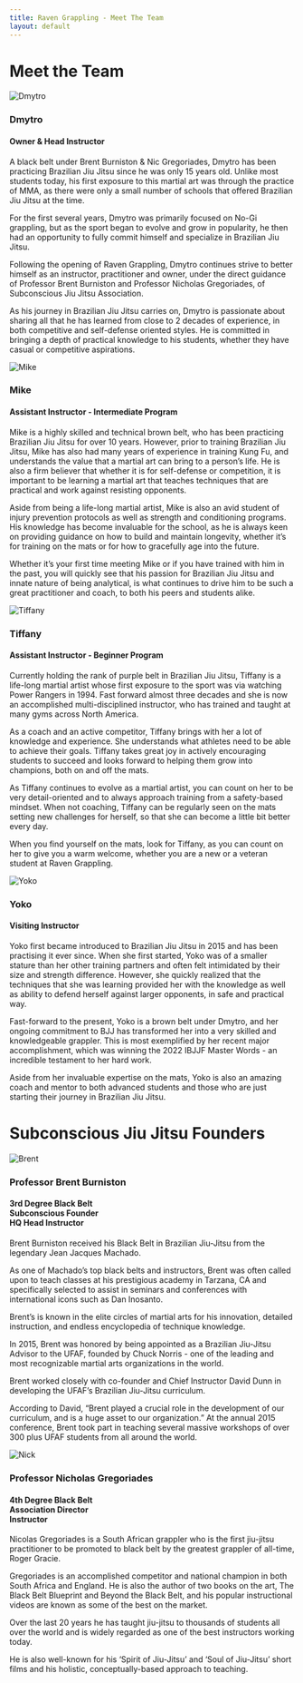 ```yaml
---
title: Raven Grappling - Meet The Team
layout: default
---
```


<div class="container py-5 px-4 p-lg-5">
  <h1>Meet the Team</h1>

  <div class="row">
    <div class="col-lg">
      <img src="/assets/images/academy/dmytro.jpg" alt="Dmytro" class="img-fluid mb-5">
    </div>
    <div class="col-lg">
      <h3 class="fw-bold">
        Dmytro
      </h3>
      <h4>
        Owner & Head Instructor
      </h4>
      <p>
        A black belt under Brent Burniston & Nic Gregoriades, Dmytro has been practicing Brazilian Jiu Jitsu since he was only 15 years old. Unlike most students today, his first exposure to this martial art was through the practice of MMA, as there were only a small number of schools that offered Brazilian Jiu Jitsu at the time.
      </p>
      <p>
        For the first several years, Dmytro was primarily focused on No-Gi grappling, but as the sport began to evolve and grow in popularity, he then had an opportunity to fully commit himself and specialize in Brazilian Jiu Jitsu.
      </p>
      <p>
        Following the opening of Raven Grappling, Dmytro continues strive to better himself as an instructor, practitioner and owner, under the direct guidance of Professor Brent Burniston and Professor Nicholas Gregoriades, of Subconscious Jiu Jitsu Association. 
      </p>
      <p>
        As his journey in Brazilian Jiu Jitsu carries on, Dmytro is passionate about sharing all that he has learned from close to 2 decades of experience, in both competitive and self-defense oriented styles. He is committed in bringing a depth of practical knowledge to his students, whether they have casual or competitive aspirations.
      </p>
    </div>
    
  <div class="row">
    <div class="col-lg">
      <img src="/assets/images/academy/mike1.jpg" alt="Mike" class="img-fluid mb-5">
    </div>
    <div class="col-lg">
      <h3 class="fw-bold">
        Mike
      </h3>
      <h4>
        Assistant Instructor - Intermediate Program
      </h4>
       <p>
         Mike is a highly skilled and technical brown belt, who has been practicing Brazilian Jiu Jitsu for over 10 years. However, prior to training Brazilian Jiu Jitsu, Mike has also had many years of experience in training Kung Fu, and understands the value that a martial art can bring to a person’s life. He is also a firm believer that whether it is for self-defense or competition, it is important to be learning a martial art that teaches techniques that are practical and work against resisting opponents. 
      </p>
      <p>
        Aside from being a life-long martial artist, Mike is also an avid student of injury prevention protocols as well as strength and conditioning programs. His knowledge has become invaluable for the school, as he is always keen on providing guidance on how to build and maintain longevity, whether it’s for training on the mats or for how to gracefully age into the future.
      </p>
      <p>Whether it’s your first time meeting Mike or if you have trained with him in the past, you will quickly see that his passion for Brazilian Jiu Jitsu and innate nature of being analytical, is what continues to drive him to be such a great practitioner and coach, to both his peers and students alike.
      </p>
    </div>  
  </div> 

  <div class="row">
    <div class="col-lg">
      <img src="/assets/images/academy/Tiffany1.jpg" alt="Tiffany" class="img-fluid mb-5">
    </div>
    <div class="col-lg">
      <h3 class="fw-bold">
        Tiffany
      </h3>
      <h4>
        Assistant Instructor - Beginner Program
      </h4>
        <p> Currently holding the rank of purple belt in Brazilian Jiu Jitsu, Tiffany is a life-long martial artist whose first exposure to the sport was via watching Power Rangers in 1994. Fast forward almost three decades and she is now an accomplished multi-disciplined instructor, who has trained and taught at many gyms across North America. 
        </p>
        <p>
          As a coach and an active competitor, Tiffany brings with her a lot of knowledge and experience. She understands what athletes need to be able to achieve their goals. Tiffany takes great joy in actively encouraging students to succeed and looks forward to helping them grow into champions, both on and off the mats.
        </p>
        <p>
           As Tiffany continues to evolve as a martial artist, you can count on her to be very detail-oriented and to always approach training from a safety-based mindset. When not coaching, Tiffany can be regularly seen on the mats setting new challenges for herself, so that she can become a little bit better every day. 
        </p
        <p>
          When you find yourself on the mats, look for Tiffany, as you can count on her to give you a warm welcome, whether you are a new or a veteran student at Raven Grappling.
        </p>
    </div>  
  </div>
    
  <div class="row">
    <div class="col-lg">
      <img src="/assets/images/academy/yoko.jpg" alt="Yoko" class="img-fluid mb-5">
    </div>
    <div class="col-lg">
      <h3 class="fw-bold">
        Yoko
      </h3>
      <h4>
        Visiting Instructor
      </h4>
      <p>
        Yoko first became introduced to Brazilian Jiu Jitsu in 2015 and has been practising it ever since. When she first started, Yoko was of a smaller stature than her other training partners and often felt intimidated by their size and strength difference. However, she quickly realized that the techniques that she was learning provided her with the knowledge as well as ability to defend herself against larger opponents, in safe and practical way.
      </p>
      <p>
        Fast-forward to the present, Yoko is a brown belt under Dmytro, and her ongoing commitment to BJJ has transformed her into a very skilled and knowledgeable grappler. This is most exemplified by her recent major accomplishment, which was winning the 2022 IBJJF Master Words - an incredible testament to her hard work.
      </p>
      <p>
        Aside from her invaluable expertise on the mats, Yoko is also an amazing coach and mentor to both advanced students and those who are just starting their journey in Brazilian Jiu Jitsu.
      </p>
    </div>
  </div>
  
  <h1>Subconscious Jiu Jitsu Founders</h1>
  
  <div class="row">
    <div class="col-lg">
      <img src="/assets/images/academy/sbjjbrent2.jpg" alt="Brent" class="img-fluid mb-5">
    </div>
    <div class="col-lg">
      <h3 class="fw-bold">
        Professor Brent Burniston
      </h3>
      <h4>
        3rd Degree Black Belt <br>
        Subconscious Founder <br>
        HQ Head Instructor
      </h4>
      <p>
        Brent Burniston received his Black Belt in Brazilian Jiu-Jitsu from the legendary Jean Jacques Machado.  
      </p>
      <p>
        As one of Machado’s top black belts and instructors, Brent was often called upon to teach classes at his prestigious academy in Tarzana, CA and specifically selected to assist in  seminars and conferences with international icons such as Dan Inosanto.
      </p>
      <p>
        Brent’s is known in the elite circles of martial arts for his innovation, detailed instruction, and endless encyclopedia of technique knowledge. 
      </p>
      <p>
        In 2015, Brent was honored by being appointed as a Brazilian Jiu-Jitsu Advisor to the UFAF, founded by Chuck Norris - one of the leading and most recognizable martial arts organizations in the world.  
      </p>
      <p>
        Brent worked closely with co-founder and Chief Instructor David Dunn in developing the UFAF’s Brazilian Jiu-Jitsu curriculum.  
      </p>
      <p>
        According to David, “Brent played a crucial role in the development of our curriculum, and is a huge asset to our organization.” At the annual 2015 conference, Brent took part in teaching several massive workshops of over 300 plus UFAF students from all around the world.
      </p>
    </div>
  </div>

  <div class="row">
    <div class="col-lg">
      <img src="/assets/images/academy/sbjjnick2.jpg" alt="Nick" class="img-fluid mb-5">
    </div>
    <div class="col-lg">
      <h3 class="fw-bold">
        Professor Nicholas Gregoriades
      </h3>
      <h4>
        4th Degree Black Belt <br>
        Association Director <br>
        Instructor
      </h4>
      <p>
        Nicolas Gregoriades is a South African grappler who is the first jiu-jitsu practitioner to be promoted to black belt by the greatest grappler of all-time, Roger Gracie. 
      </p>
      <p>
        Gregoriades is an accomplished competitor and national champion in both South Africa and England. He is also the author of two books on the art, The Black Belt Blueprint and Beyond the Black Belt, and his popular instructional videos are known as some of the best on the market.
      </p>
      <p>
        Over the last 20 years he has taught jiu-jitsu to thousands of students all over the world and is widely regarded as one of the best instructors working today. 
      </p>
      <p>
        He is also well-known for his ‘Spirit of Jiu-Jitsu’ and ‘Soul of Jiu-Jitsu’ short films and his holistic, conceptually-based approach to teaching.
      </p>
    </div>
  </div>
</div>
